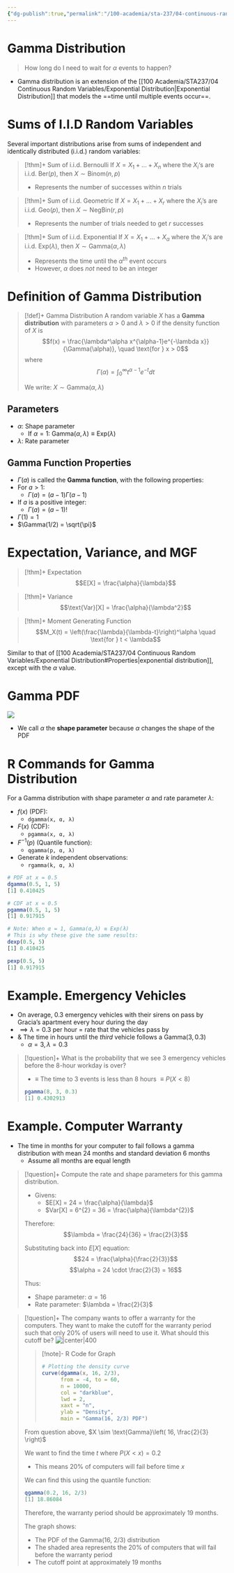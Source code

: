 ```yaml
---
{"dg-publish":true,"permalink":"/100-academia/sta-237/04-continuous-random-variables/gamma-distribution/","tags":["lecture","note","stats","university"],"created":"2024-11-10T03:01:53.740-05:00","updated":"2024-11-10T16:06:41.605-05:00"}
---
```



# Gamma Distribution

> How long do I need to wait for $\alpha$ events to happen?

- Gamma distribution is an extension of the [[100 Academia/STA237/04 Continuous Random Variables/Exponential Distribution\|Exponential Distribution]] that models the ==time until multiple events occur==.

# Sums of I.I.D Random Variables

Several important distributions arise from sums of independent and identically distributed (i.i.d.) random variables:

> [!thm]+ Sum of i.i.d. Bernoulli
> If $X = X_{1} + \dots + X_{n}$ where the $X_{i}$‘s are i.i.d. $\text{Ber}(p)$, then $X \sim \text{Binom}(n, p)$
> - Represents the number of successes within $n$ trials

> [!thm]+ Sum of i.i.d. Geometric
> If $X = X_{1} + \dots + X_{r}$ where the $X_{i}$’s are i.i.d. $\text{Geo}(p)$, then $X \sim \text{NegBin}(r, p)$
> - Represents the number of trials needed to get $r$ successes

> [!thm]+ Sum of i.i.d. Exponential
> If $X = X_{1} + \dots + X_{\alpha}$ where the $X_{i}$‘s are i.i.d. $\text{Exp}(\lambda)$, then $X \sim \text{Gamma}(\alpha, \lambda)$
> - Represents the time until the $\alpha^{th}$ event occurs
> - However, $\alpha$ does *not* need to be an integer

# Definition of Gamma Distribution

> [!def]+ Gamma Distribution
> A random variable $X$ has a **Gamma distribution** with parameters $\alpha > 0$ and $\lambda > 0$ if the density function of $X$ is
> $$f(x) = \frac{\lambda^\alpha x^{\alpha-1}e^{-\lambda x}}{\Gamma(\alpha)}, \quad \text{for } x > 0$$
> where
> $$\Gamma(\alpha) = \int_0^\infty t^{\alpha-1}e^{-t} dt$$
>
> We write: $X \sim \text{Gamma}(\alpha, \lambda)$

## Parameters

- $\alpha$: Shape parameter
    - If $\alpha = 1$: $\text{Gamma}(\alpha, \lambda) \equiv \text{Exp}(\lambda)$
- $\lambda$: Rate parameter

## Gamma Function Properties

- $\Gamma(a)$ is called the **Gamma function**, with the following properties:
- For $a > 1$:
    - $\Gamma(a) = (a-1)\Gamma(a-1)$
- If $a$ is a positive integer:
    - $\Gamma(a) = (a-1)!$
- $\Gamma(1) = 1$
- $\Gamma(1/2) = \sqrt{\pi}$

# Expectation, Variance, and MGF

> [!thm]+ Expectation
> $$E[X] = \frac{\alpha}{\lambda}$$

> [!thm]+ Variance
> $$\text{Var}[X] = \frac{\alpha}{\lambda^2}$$

> [!thm]+ Moment Generating Function
> $$M_X(t) = \left(\frac{\lambda}{\lambda-t}\right)^\alpha \quad \text{for } t < \lambda$$

Similar to that of [[100 Academia/STA237/04 Continuous Random Variables/Exponential Distribution#Properties\|exponential distribution]], except with the $\alpha$ value.

# Gamma PDF

![](https://i.imgur.com/l6vUF1o.png)

- We call $\alpha$ the **shape parameter** because $\alpha$ changes the shape of the PDF

# R Commands for Gamma Distribution

For a Gamma distribution with shape parameter $\alpha$ and rate parameter $\lambda$:

- $f(x)$ (PDF):
    - `dgamma(x, α, λ)`
- $F(x)$ (CDF):
    - `pgamma(x, α, λ)`
- $F^{-1}(p)$ (Quantile function):
    - `qgamma(p, α, λ)`
- Generate $k$ independent observations:
    - `rgamma(k, α, λ)`

```r title:Examples
# PDF at x = 0.5
dgamma(0.5, 1, 5)
[1] 0.410425

# CDF at x = 0.5
pgamma(0.5, 1, 5)
[1] 0.917915

# Note: When α = 1, Gamma(α,λ) ≡ Exp(λ)
# This is why these give the same results:
dexp(0.5, 5)
[1] 0.410425

pexp(0.5, 5)
[1] 0.917915
```

# Example. Emergency Vehicles

- On average, 0.3 emergency vehicles with their sirens on pass by Gracia’s apartment every hour during the day
- $\implies \lambda = 0.3$ per hour = rate that the vehicles pass by
- & The time in hours until the *third* vehicle follows a $\text{Gamma}(3, 0.3)$
    - $\alpha = 3, \lambda = 0.3$

> [!question]+ What is the probability that we see 3 emergency vehicles before the 8-hour workday is over?
> - $\equiv$ The time to 3 events is less than 8 hours $\equiv P(X < 8)$
> ```r
> pgamma(8, 3, 0.3)
> [1] 0.4302913
> ```

# Example. Computer Warranty

- The time in months for your computer to fail follows a gamma distribution with mean 24 months and standard deviation 6 months
    - Assume all months are equal length

> [!question]+ Compute the rate and shape parameters for this gamma distribution.
> - Givens:
>     - $E[X] = 24 = \frac{\alpha}{\lambda}$
>     - $Var[X] = 6^{2} = 36 = \frac{\alpha}{\lambda^{2}}$
>
> Therefore:
> $$\lambda = \frac{24}{36} = \frac{2}{3}$$
>
> Substituting back into $E[X]$ equation:
> $$24 = \frac{\alpha}{\frac{2}{3}}$$
> $$\alpha = 24 \cdot \frac{2}{3} = 16$$
>
> Thus:
> - Shape parameter: $\alpha = 16$
> - Rate parameter: $\lambda = \frac{2}{3}$

> [!question]+ The company wants to offer a warranty for the computers. They want to make the cutoff for the warranty period such that only 20% of users will need to use it. What should this cutoff be?
> ![|center|400](https://i.imgur.com/C2tbF2G.png)
>
> > [!note]- R Code for Graph
> >
> > ```r
> > # Plotting the density curve
> > curve(dgamma(x, 16, 2/3),
> >       from = -4, to = 60,
> >       n = 10000,
> >       col = "darkblue",
> >       lwd = 2,
> >       xaxt = "n",
> >       ylab = "Density",
> >       main = "Gamma(16, 2/3) PDF")
> > ```
>
> From question above, $X \sim \text{Gamma}\left( 16, \frac{2}{3} \right)$
>
> We want to find the time $t$ where $P(X < x) = 0.2$
> - This means 20% of computers will fail before time $x$
>
> We can find this using the quantile function:
> ```r
> qgamma(0.2, 16, 2/3)
> [1] 18.86084
> ```
>
> Therefore, the warranty period should be approximately 19 months.
>
> The graph shows:
> - The PDF of the Gamma(16, 2/3) distribution
> - The shaded area represents the 20% of computers that will fail before the warranty period
> - The cutoff point at approximately 19 months
